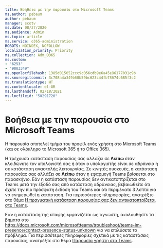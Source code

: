 ```yaml
---
title: Βοήθεια με την παρουσία στο Microsoft Teams
ms.author: pebaum
author: pebaum
manager: scotv
ms.date: 08/27/2020
ms.audience: Admin
ms.topic: article
ms.service: o365-administration
ROBOTS: NOINDEX, NOFOLLOW
localization_priority: Priority
ms.collection: Adm_O365
ms.custom:
- "6253"
- "9003349"
ms.openlocfilehash: 1385d015052ccc9c056cdb9e6a45e86177031c9b
ms.sourcegitcommit: 3c708a4a349b60b59bc623c44fb78674c685f3c2
ms.translationtype: HT
ms.contentlocale: el-GR
ms.lasthandoff: 02/18/2021
ms.locfileid: "50291720"
---
```

# <a name="help-with-presence-in-microsoft-teams"></a>Βοήθεια με την παρουσία στο Microsoft Teams

Η παρουσία αποτελεί τμήμα του προφίλ ενός χρήστη στο Microsoft Teams (και σε ολόκληρο το Microsoft 365 ή το Office 365). 

Η τρέχουσα κατάσταση παρουσίας σας αλλάζει σε  **Λείπω**  όταν κλειδώνετε τον υπολογιστή σας ή όταν ο υπολογιστής είναι σε αδράνεια ή σε κατάσταση αναστολής λειτουργίας. Σε κινητές συσκευές, η κατάσταση παρουσίας σας αλλάζει σε **Λείπω**  όταν η εφαρμογή Teams βρίσκεται στο παρασκήνιο. Εάν η κατάσταση παρουσίας δεν αντικατοπτρίζεται στο Teams μετά την έξοδό σας από κατάσταση αδράνειας, βεβαιωθείτε ότι έχετε την πιο πρόσφατη έκδοση του Teams και ότι περιμένατε 3 λεπτά για να ενημερωθεί η κατάσταση. Για περισσότερες πληροφορίες, ανατρέξτε στο θέμα [Η πραγματική κατάσταση παρουσίας σας δεν αντικατοπτρίζεται στο Teams](https://docs.microsoft.com/microsoftteams/troubleshoot/teams-im-presence/presence-not-show-actual-status).

Εάν η κατάσταση της επαφής εμφανίζεται ως άγνωστη, ακολουθήστε τα βήματα στο https://docs.microsoft.com/microsoftteams/troubleshoot/teams-im-presence/contact-presence-status-unknown για να επιλύσετε το πρόβλημα.
Για περισσότερες πληροφορίες σχετικά με τις καταστάσεις παρουσίας, ανατρέξτε στο θέμα [Παρουσία χρήστη στο Teams](https://docs.microsoft.com/microsoftteams/presence-admins).

